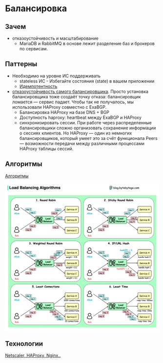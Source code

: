 # Балансировка

## Зачем

- отказоустойчивость и масштабирование
  - MariaDB и RabbitMQ в основе лежит разделение баз и брокеров по сервисам.

## Паттерны

- Необходимо на уровне ИС поддерживать
  - stateless ИС - Избегайте состояния (state) в вашем приложении
  - [Идемпотентность](../idempotent.md)
- [отказоустойчивость самого балансировщика](https://habr.com/ru/company/mailru/blog/474180/). Просто установка балансировщика тоже создаёт точку отказа: балансировщик ломается — сервис падает. Чтобы так не получалось, мы использовали HAProxy совместно с ExaBGP.
  - Балансировка HAProxy на базе DNS + BGP
  - Доступность haproxy: heartbeat между ExaBGP и HAProxy
  - синхронизировать сессии. При работе через распределенные балансировщики сложно организовать сохранение информации о сессиях клиентов. Но HAProxy — один из немногих балансировщиков, который умеет это за счёт функционала Peers — возможности передачи между различными процессами HAProxy таблицы сессий.

## Алгоритмы

[Алгоритмы](https://blog.bytebytego.com/i/103707419/what-are-the-common-load-balancing-algorithms)

![алгоритмы](../../../img/technology/lb.algoritm.jpg)

## Технологии

[Netscaler, HAProxy, Nginx..](../../../technology/loadbalancer.md)
